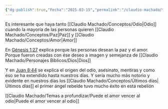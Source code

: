 ```yaml
---
{"dg-publish":true,"Fecha":"2025-03-15","permalink":"/claudio-machado/temas-a-profundizar/origen-del-odio/","dgPassFrontmatter":true}
---
```


Es interesante que haya tanto [[Claudio Machado/Conceptos/Odio\|Odio]] cuando la mayoría de las personas quieren [[Claudio Machado/Conceptos/Paz\|Paz]] y [[Claudio Machado/Conceptos/Amor\|Amor]] 

En [Génesis 1:27](https://wol.jw.org/es/wol/b/r4/lp-s/nwtsty/1/1#v=1:1:27) explica porque las personas desean la paz y el amor. Porque fueron creadas con ése deseo a imagen y semejanza de [[Claudio Machado/Personajes Bíblicos/Dios\|Dios]] 

Y en [Juan 8:44](https://wol.jw.org/es/wol/b/r4/lp-s/nwtsty/43/8#v=43:8:44)  se explica el origen del odio, asesinato, mentiras y como éso se ha extendido hasta nuestros días. Y sería mucho más notorio y evidente en nuestros días los [[Claudio Machado/Conceptos/Últimos días\|Últimos días]]  el primer ángel rebelde tuvo mucho éxito en esta rebelión 

[[Claudio Machado/Temas a profundizar/Puede el amor vencer al odio\|Puede el amor vencer al odio]]

